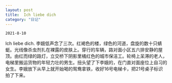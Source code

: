 ```yaml
---
layout: post
title:  Ich liebe dich
category: "日记"
---
```

`2021-8-10`

Ich liebe dich. 李娥低声念了三次。红褐色的楼，绿色的河道，盘旋的数十只蜻蜓。光线像杀虫剂扎在裸露的皮肤上。穿行的车辆，路对面小区五六排安静的屋顶。由红而绿的路灯，立交桥下阴影里橘红色的城市保洁工。轮椅上呆滞的老人，电梯里搬运货物的年轻力壮的男生。扭头望了下李娥的，在门直对面座位上自习的女生。李娥放下从早上就开始喝的鸳鸯拿铁，收好16号电梯卡，把21号桌子标识拍了下来。